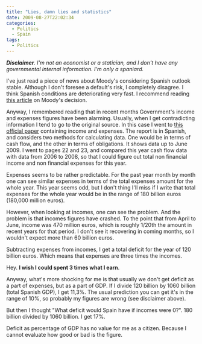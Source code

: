```yaml
---
title: "Lies, damn lies and statistics"
date: 2009-08-27T22:02:34
categories:
  - Politics
  - Spain
tags:
  - Politics
---
```


_**Disclaimer**. I'm not an economist or a
statician, and I don't have any governmental internal information. I'm only a
spaniard._

I've just read a piece of news about Moody's considering Spanish outlook stable.
Although I don't foresee a default's risk, I completely disagree. I think
Spanish conditions are deteriorating very fast. I recommend reading
[this article](http://ftalphaville.ft.com/blog/2009/08/27/68886/the-pain-in-spain-now-in-the-gdp-domain/) on Moody's decision.

Anyway, I remembered reading that in recent months Government's income and
expenses figures have been alarming. Usually, when I get contradicting
information I tend to go to the original source. In this case I went to [this official paper](http://www.igae.pap.meh.es/NR/rdonlyres/BCD3EAD2-7064-40E1-A256-E1C8C35128AF/22915/200906.pdf) containing income and expenses. The report is in Spanish, and considers two
methods for calculating data. One would be in terms of cash flow, and the other
in terms of obligations. It shows data up to June 2009. I went to pages 22 and
23, and compared this year cash flow data with data from 2006 to 2008, so that I
could figure out total non financial income and non financial expenses for this
year.

Expenses seems to be rather predictable. For the past year month by month one
can see similar expenses in terms of the total expenses amount for the whole
year. This year seems odd, but I don't thing I'll miss if I write that total
expenses for the whole year would be in the range of 180 billion euros (180,000
million euros).

However, when looking at incomes, one can see the problem. And the problem is
that incomes figures have crashed. To the point that from April to June, income
was 470 million euros, which is roughly 1/20th the amount in recent years for
that period. I don't see it recovering in coming months, so I wouldn't expect
more than 60 billion euros.

Subtracting expenses from incomes, I get a total deficit for the year of 120
billion euros. Which means that expenses are three times the incomes.

Hey. **I wish I could spent 3 times what I earn**.

Anyway, what's more shocking for me is that usually we don't get deficit as a
part of expenses, but as a part of GDP. If I divide 120 billion by 1060 billion
(total Spanish GDP), I get 11,3%. The usual prediction you can get it's in the
range of 10%, so probably my figures are wrong (see disclaimer above).

But then I thought "What deficit would Spain have if incomes were 0?". 180
billion divided by 1060 billion. I get 17%.

Deficit as percentage of GDP has no value for me as a citizen. Because I cannot
evaluate how good or bad is the figure.
